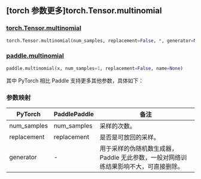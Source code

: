 ## [torch 参数更多]torch.Tensor.multinomial

### [torch.Tensor.multinomial](https://pytorch.org/docs/stable/generated/torch.Tensor.multinomial.html#torch.Tensor.multinomial)

```python
torch.Tensor.multinomial(num_samples, replacement=False, *, generator=None)
```

### [paddle.multinomial](https://www.paddlepaddle.org.cn/documentation/docs/zh/api/paddle/multinomial_cn.html)

```python
paddle.multinomial(x, num_samples=1, replacement=False, name=None)
```

其中 PyTorch 相比 Paddle 支持更多其他参数，具体如下：

### 参数映射

| PyTorch     | PaddlePaddle | 备注                                                                                |
| ----------- | ------------ | ----------------------------------------------------------------------------------- |
| num_samples | num_samples  | 采样的次数。                                                                        |
| replacement | replacement  | 是否是可放回的采样。                                                                |
| generator   | -            | 用于采样的伪随机数生成器，Paddle 无此参数，一般对网络训练结果影响不大，可直接删除。 |

